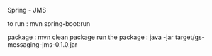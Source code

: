Spring - JMS 

to run : mvn spring-boot:run 

package : mvn clean package 
run the package : java -jar target/gs-messaging-jms-0.1.0.jar 
